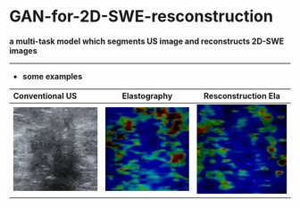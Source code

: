 # GAN-for-2D-SWE-resconstruction

**a multi-task model which segments US image and reconstructs 2D-SWE images**

-------

+ **some examples**

| Conventional US | Elastography | Resconstruction Ela |
|:----------------|:------------:|:-------------------:|
|<img src='img/gray.jpg' width="200px"/> | <img src='img/ela.jpg' width="200px"/> | <img src='img/ela_rec.jpg' width="200px"/> |

